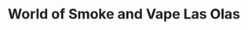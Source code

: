 ---
title: "World of Smoke and Vape Las Olas"
url: /fort-lauderdale/world-of-smoke-and-vape-las-olas/
shop: tobacco
---